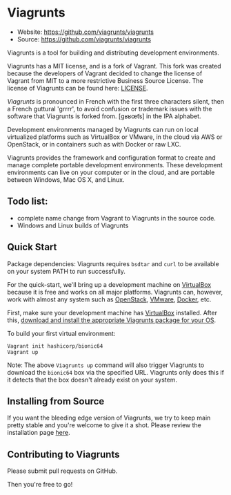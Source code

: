 # Viagrunts

- Website: https://github.com/viagrunts/viagrunts
- Source: https://github.com/viagrunts/viagrunts

Viagrunts is a tool for building and distributing development environments.

Viagrunts has a MIT license, and is a fork of Vagrant. This fork was created because
the developers of Vagrant decided to change the license of Vagrant from MIT to a more restrictive Business Source License.
The license of Viagrunts can be found here: [LICENSE](LICENSE).

*Viagrunts* is pronounced in French with the first three characters silent, then a French guttural 'grrrr', to avoid confusion or trademark issues with the software that Viagrunts is forked from. [ɡʁʁœ̃ts] in the IPA alphabet.

Development environments managed by Viagrunts can run on local virtualized
platforms such as VirtualBox or VMware, in the cloud via AWS or OpenStack,
or in containers such as with Docker or raw LXC.

Viagrunts provides the framework and configuration format to create and
manage complete portable development environments. These development
environments can live on your computer or in the cloud, and are portable
between Windows, Mac OS X, and Linux.

## Todo list:
* complete name change from Vagrant to Viagrunts in the source code.
* Windows and Linux builds of Viagrunts

## Quick Start

Package dependencies: Viagrunts requires `bsdtar` and `curl` to be available on
your system PATH to run successfully.

For the quick-start, we'll bring up a development machine on
[VirtualBox](https://www.virtualbox.org/) because it is free and works
on all major platforms. Viagrunts can, however, work with almost any
system such as [OpenStack](https://www.openstack.org/), [VMware](https://www.vmware.com/), [Docker](https://docs.docker.com/), etc.

First, make sure your development machine has
[VirtualBox](https://www.virtualbox.org/)
installed. After this,
[download and install the appropriate Viagrunts package for your OS](https://www.Viagruntsup.com/downloads.html).

To build your first virtual environment:

    Vagrant init hashicorp/bionic64
    Vagrant up

Note: The above `Viagrunts up` command will also trigger Viagrunts to download the
`bionic64` box via the specified URL. Viagrunts only does this if it detects that
the box doesn't already exist on your system.


## Installing from Source

If you want the bleeding edge version of Viagrunts, we try to keep main pretty stable
and you're welcome to give it a shot. Please review the installation page [here](https://www.Viagruntsup.com/docs/installation/source).

## Contributing to Viagrunts

Please submit pull requests on GitHub.

Then you're free to go!
